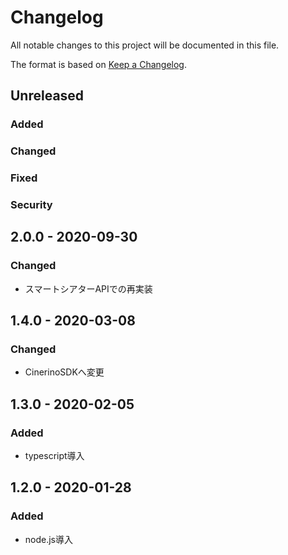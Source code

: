# Changelog
All notable changes to this project will be documented in this file.

The format is based on [Keep a Changelog](http://keepachangelog.com/).

## Unreleased
### Added

### Changed

### Fixed

### Security

## 2.0.0 - 2020-09-30
### Changed
 - スマートシアターAPIでの再実装

## 1.4.0 - 2020-03-08
### Changed
 - CinerinoSDKへ変更

## 1.3.0 - 2020-02-05
### Added
 - typescript導入

## 1.2.0 - 2020-01-28
### Added
 - node.js導入